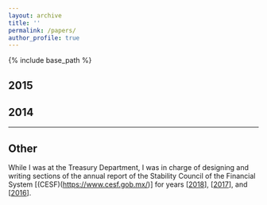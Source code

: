 ```yaml
---
layout: archive
title: ''
permalink: /papers/
author_profile: true
---
```


{% include base_path %}

## 2015


## 2014


---

## Other
While I was at the Treasury Department, I was in charge of designing and writing sections of the annual report of the Stability Council of the Financial System [(CESF)(https://www.cesf.gob.mx/)] for years [[2018](https://sebastian-olascoaga.github.io/blob/master/files/2018_informe_anual_cesf.pdf)], [[2017](https://sebastian-olascoaga.github.io/blob/master/files/2017_informe_anual_cesf.pdf)], and [[2016](https://sebastian-olascoaga.github.io/blob/master/files/2016_informe_anual_cesf.pdf)].
